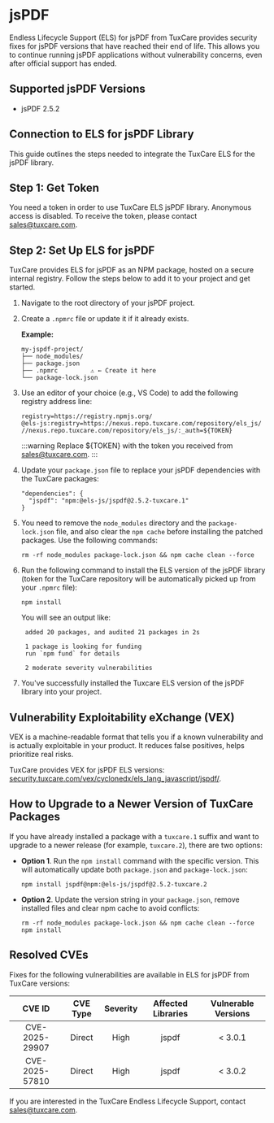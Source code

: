 # jsPDF

Endless Lifecycle Support (ELS) for jsPDF from TuxCare provides security fixes for jsPDF versions that have reached their end of life. This allows you to continue running jsPDF applications without vulnerability concerns, even after official support has ended.

## Supported jsPDF Versions

* jsPDF 2.5.2

## Connection to ELS for jsPDF Library

This guide outlines the steps needed to integrate the TuxCare ELS for the jsPDF library.

## Step 1: Get Token

You need a token in order to use TuxCare ELS jsPDF library. Anonymous access is disabled. To receive the token, please contact [sales@tuxcare.com](mailto:sales@tuxcare.com).

## Step 2: Set Up ELS for jsPDF

TuxCare provides ELS for jsPDF as an NPM package, hosted on a secure internal registry. Follow the steps below to add it to your project and get started.

1. Navigate to the root directory of your jsPDF project.
2. Create a `.npmrc` file or update it if it already exists.

   **Example:**

   ```text
   my-jspdf-project/
   ├── node_modules/
   ├── package.json
   ├── .npmrc         ⚠️ ← Create it here
   └── package-lock.json
   ```

3. Use an editor of your choice (e.g., VS Code) to add the following registry address line:

   <CodeWithCopy>

   ```text
   registry=https://registry.npmjs.org/
   @els-js:registry=https://nexus.repo.tuxcare.com/repository/els_js/
   //nexus.repo.tuxcare.com/repository/els_js/:_auth=${TOKEN}
   ```

   </CodeWithCopy>

   :::warning
   Replace ${TOKEN} with the token you received from [sales@tuxcare.com](mailto:sales@tuxcare.com).
   :::

4. Update your `package.json` file to replace your jsPDF dependencies with the TuxCare packages:

   <CodeWithCopy>

   ```text
   "dependencies": {
     "jspdf": "npm:@els-js/jspdf@2.5.2-tuxcare.1"
   }
   ```

   </CodeWithCopy>

5. You need to remove the `node_modules` directory and the `package-lock.json` file, and also clear the `npm cache` before installing the patched packages. Use the following commands:
   
   <CodeWithCopy>

   ```text
   rm -rf node_modules package-lock.json && npm cache clean --force
   ```

   </CodeWithCopy>

6. Run the following command to install the ELS version of the jsPDF library (token for the TuxCare repository will be automatically picked up from your `.npmrc` file):

   <CodeWithCopy>

   ```text
   npm install
   ```

   </CodeWithCopy>

   You will see an output like:

   ```text
    added 20 packages, and audited 21 packages in 2s

    1 package is looking for funding
    run `npm fund` for details
    
    2 moderate severity vulnerabilities
   ```

7. You've successfully installed the Tuxcare ELS version of the jsPDF library into your project.

## Vulnerability Exploitability eXchange (VEX) 

VEX is a machine-readable format that tells you if a known vulnerability and is actually exploitable in your product. It reduces false positives, helps prioritize real risks.

TuxCare provides VEX for jsPDF ELS versions: [security.tuxcare.com/vex/cyclonedx/els_lang_javascript/jspdf/](https://security.tuxcare.com/vex/cyclonedx/els_lang_javascript/jspdf/).

## How to Upgrade to a Newer Version of TuxCare Packages

If you have already installed a package with a `tuxcare.1` suffix and want to upgrade to a newer release (for example, `tuxcare.2`), there are two options:

* **Option 1**. Run the `npm install` command with the specific version. This will automatically update both `package.json` and `package-lock.json`:

  <CodeWithCopy>

  ```text
  npm install jspdf@npm:@els-js/jspdf@2.5.2-tuxcare.2
  ```

  </CodeWithCopy>

* **Option 2**. Update the version string in your `package.json`, remove installed files and clear npm cache to avoid conflicts:

  <CodeWithCopy>

  ```text
  rm -rf node_modules package-lock.json && npm cache clean --force
  npm install
  ```

  </CodeWithCopy>

## Resolved CVEs

Fixes for the following vulnerabilities are available in ELS for jsPDF from TuxCare versions:

|     CVE ID     | CVE Type | Severity | Affected Libraries | Vulnerable Versions |
|:--------------:| :------: |:--------:|:------------------:|:-------------------:|
| CVE-2025-29907 | Direct   | High     | jspdf             |       < 3.0.1       |
| CVE-2025-57810 | Direct   | High     | jspdf             |       < 3.0.2       |

If you are interested in the TuxCare Endless Lifecycle Support, contact [sales@tuxcare.com](mailto:sales@tuxcare.com).
